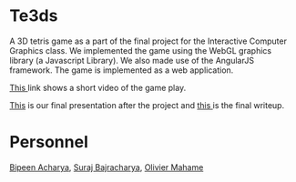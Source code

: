 # Te3ds
A 3D tetris game as a part of the final project for the Interactive Computer Graphics class. We implemented the game using the WebGL graphics library (a Javascript Library). We also made use of the AngularJS framework. The game is implemented as a web application.

<a href="https://www.youtube.com/watch?v=MoYmfrxNLjM">This  </a> link shows a short video of the game play. 

<a href="/Presentation01_WebGL.pdf">This</a> is our final presentation after the project and <a href="/Final.pdf"> this </a> is the final writeup.

# Personnel
<a href="https://github.com/acharyab15">Bipeen Acharya</a>, <a href="https://github.com/Rowboat353">Suraj Bajracharya</a>, <a href="https://github.com/mahameo">Olivier Mahame</a>
